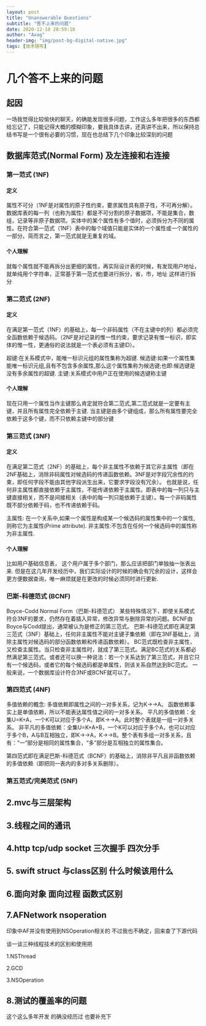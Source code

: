 ```yaml
---
layout: post
title: "Unanswerable Questions"
subtitle: "答不上来的问题"
date: 2020-12-18 20:59:10
author: "Axag"
header-img: "img/post-bg-digital-native.jpg"
tags: [技术随写]
---
```


# 几个答不上来的问题

## 起因
一场我觉得比较愉快的聊天，的确能发现很多问题，工作这么多年把很多的东西都给忘记了，只能记得大概的模糊印象，要我具体去讲，还真讲不出来，所以保持总结书写是一个很有必要的习惯，现在也总结下几个印象比较深刻的问题

## 数据库范式(Normal Form) 及左连接和右连接

### 第一范式 (1NF)

#### 定义
属性不可分（1NF是对属性的原子性约束，要求属性具有原子性，不可再分解）。数据库表的每一列（也称为属性）都是不可分割的原子数据项，不能是集合，数组，记录等非原子数据项。实体中的某个属性有多个值时，必须拆分为不同的属性。在符合第一范式（1NF）表中的每个域值只能是实体的一个属性或一个属性的一部分。简而言之，第一范式就是无重复的域。

#### 个人理解
就每个属性就不能再拆分出更细的属性，再实际设计表的时候，有发现用户地址，就单纯用个字符串，正常基于第一范式也要进行拆分，省，市，地址 这样进行拆分

### 第二范式 (2NF)

#### 定义
在满足第一范式（1NF）的基础上，每一个非码属性（不在主键中的列）都必须完全函数依赖于候选码。（2NF是对记录的惟一性约束，要求记录有惟一标识，即实体的惟一性，更通俗的说法就是一个表必须有主键ID）。

超键:在关系模式中，能唯一标识元组的属性集称为超键.
候选键:如果一个属性集能唯一标识元组,且有不包含多余属性,那么这个属性集称为候选键;也即:候选键是没有多余属性的超键.
主键:关系模式中用户正在使用的候选键称主键

#### 个人理解
现在只用一个属性当作主键那么肯定就符合第二范式,第二范式就是一定要有主键，并且所有属性完全依赖于主键. 当主键是由多个键组成，那么所有属性要完全依赖于这多个键，而不只依赖主键中的部分键

### 第三范式 (3NF)

#### 定义
在满足第二范式（2NF）的基础上，每个非主属性不依赖于其它非主属性（即在2NF基础上，消除非码属性对候选码的传递函数依赖。3NF是对字段冗余性的约束，即任何字段不能由其他字段派生出来，它要求字段没有冗余）。
也就是说，任何非主属性都直接依赖于主属性，不能传递依赖于主属性。即表中的每一列只与主键直接相关，而不是间接相关（表中的每一列只能依赖于主键）。每一个非码属性既不部分依赖于码，也不传递依赖于码。

主属性: 在一个关系中,如果一个属性是构成某一个候选码的属性集中的一个属性,则称它为主属性(Prime attribute).
非主属性:不包含在任何一个候选码中的属性称为非主属性.

#### 个人理解
比如用户基础信息表， 这个用户属于多个部门，那么应该把部门单独抽一张表出来. 但是在这几年开发经历中，我们实际设计的时候的确会有冗余的设计，这样会更方便数据查询，唯一麻烦就是在更改的时候必须同时进行更新.

### 巴斯-科德范式 (BCNF)

Boyce-Codd Normal Form（巴斯-科德范式）
某些特殊情况下，即使关系模式符合3NF的要求，仍然存在着插入异常，修改异常与删除异常的问题。BCNF由Boyce与Codd提出，通常被认为是修正的第三范式。
巴斯-科德范式即在满足第三范式（3NF）基础上，任何非主属性不能对主键子集依赖（即在3NF基础上，消除主属性对候选码的部分函数依赖和传递函数依赖）。
BC范式既检查非主属性，又检查主属性。当只检查非主属性时，就成了第三范式。满足BC范式的关系都必然满足第三范式。或者还可以换一种说法：若一个关系达到了第三范式，并且它只有一个候选码，或者它的每个候选码都是单属性，则该关系自然达到BC范式。
一般来说，一个数据库设计符合3NF或BCNF就可以了。

### 第四范式 (4NF)

多值依赖的概念:
多值依赖即属性之间的一对多关系，记为K→→A。
函数依赖事实上是单值依赖，所以不能表达属性值之间的一对多关系。
平凡的多值依赖：全集U=K+A，一个K可以对应于多个A，即K→→A。此时整个表就是一组一对多关系。
非平凡的多值依赖：全集U=K+A+B，一个K可以对应于多个A，也可以对应于多个B，A与B互相独立，即K→→A，K→→B。整个表有多组一对多关系，且有：“一”部分是相同的属性集合，“多”部分是互相独立的属性集合。

第四范式即在满足巴斯-科德范式（BCNF）的基础上，消除非平凡且非函数依赖的多值依赖（即把同一表内的多对多关系删除）。

### 第五范式/完美范式 (5NF)

## 2.mvc与三层架构

## 3.线程之间的通讯

## 4.http tcp/udp socket  三次握手 四次分手

## 5. swift struct 与class区别 什么时候该用什么

## 6.面向对象 面向过程 函数式区别


## 7.AFNetwork  nsoperation
印象中AF并没有使用到NSOperation相关的 不过我也不确定，回来查了下源代码

谈一谈三种线程技术的区别和使用把

1.NSThread

2.GCD

3.NSOperation



## 8.测试的覆盖率的问题
这个这么多年开发 的确没经历过 也要补充下

